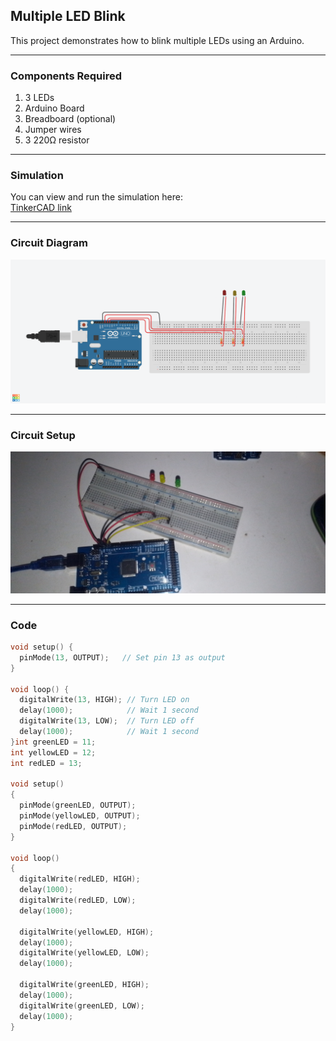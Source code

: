 ## Multiple LED Blink

This project demonstrates how to blink multiple LEDs using an Arduino.  

---

### Components Required
1. 3 LEDs  
2. Arduino Board  
3. Breadboard (optional)  
4. Jumper wires  
5. 3 220Ω resistor  

---

### Simulation
You can view and run the simulation here:  
[TinkerCAD link](https://www.tinkercad.com/things/c6PSRXiFzzK-multiple-led-blinking)

---

### Circuit Diagram
![Schematic Diagram](diagram.png)

---
### Circuit Setup
![Schematic Diagram](setup.jpg)

---

### Code
```cpp
void setup() {
  pinMode(13, OUTPUT);   // Set pin 13 as output
}

void loop() {
  digitalWrite(13, HIGH); // Turn LED on
  delay(1000);            // Wait 1 second
  digitalWrite(13, LOW);  // Turn LED off
  delay(1000);            // Wait 1 second
}int greenLED = 11;
int yellowLED = 12;
int redLED = 13;

void setup()
{
  pinMode(greenLED, OUTPUT);
  pinMode(yellowLED, OUTPUT);
  pinMode(redLED, OUTPUT);
}

void loop()
{
  digitalWrite(redLED, HIGH);
  delay(1000); 
  digitalWrite(redLED, LOW);
  delay(1000);
  
  digitalWrite(yellowLED, HIGH);
  delay(1000); 
  digitalWrite(yellowLED, LOW);
  delay(1000);
  
  digitalWrite(greenLED, HIGH);
  delay(1000); 
  digitalWrite(greenLED, LOW);
  delay(1000);
}
